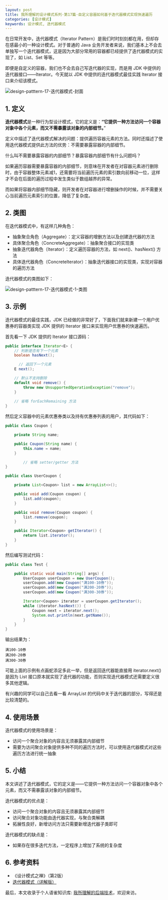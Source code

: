 ```yaml
---
layout: post
title: 我所理解的设计模式系列·第17篇·自定义容器如何基于迭代器模式实现快速遍历
categories: [设计模式]
keywords: 设计模式, 迭代器模式
---
```




在日常开发中，迭代器模式（Iterator Pattern）是我们时时刻刻都在用，但却存在感最小的一种设计模式。对于普通的 Java 业务开发者来说，我们基本上不会去单独写一个迭代器模式，这是因为大部分常用的容器都已经提供了迭代器模式的实现了，如 List、Set 等等。

即便是自定义的容器，我们也不会去自己写迭代器的实现，而是用 JDK 中提供的迭代器接口——Iterator。今天就以 JDK 中提供的迭代器模式最佳实践 Iterator 接口来介绍该模式。

![design-patttern-17-迭代器模式-封面](https://cdn.jsdelivr.net/gh/Planeswalker23/image-storage@master/design-pattern/design-patttern-17-迭代器模式-封面.png)



## 1. 定义

**迭代器模式**是一种行为型设计模式，它的定义是：**“它提供一种方法访问一个容器对象中各个元素，而又不需暴露该对象的内部细节。**”

定义中描述了迭代器模式解决的问题：提供遍历容器元素的方法。同时还描述了使用迭代器模式提供此方法的优势：不需要暴露容器的内部细节。

什么叫不需要暴露容器的内部细节？暴露容器内部细节有什么问题吗？

如果遍历容器需要暴露容器的内部细节，则意味在开发者在对容器元素进行删除时，由于容器整体元素减1，还需要将当前遍历元素的索引数向前移动一位，这样才不会在后面的遍历过程中发生类似于数组越界的异常。

而如果将容器内部细节隐藏，则开发者在对容器进行增删操作的时候，并不需要关心当前遍历元素索引的位置，降低了复杂度。



## 2. 类图

在迭代器模式中，有这样几种角色：

- 抽象聚合角色（Aggregate）：定义容器的增删方法以及创建迭代器的方法
- 具体聚合角色（ConcreteAggregate）：抽象聚合接口的实现类
- 抽象迭代器角色（Iterator）：定义遍历容器的方法，如 next()、hasNext() 方法
- 具体迭代器角色（Concretelterator）：抽象迭代器接口的实现类，实现对容器的遍历方法

迭代器模式的类图如下：

![design-patttern-17-迭代器模式-1-类图](https://cdn.jsdelivr.net/gh/Planeswalker23/image-storage@master/design-pattern/design-patttern-17-迭代器模式-1-类图.png)



## 3. 示例

迭代器模式的最佳实践，JDK 已经做的非常好了，下面我们就来新建一个用户优惠券的容器类实现 JDK 提供的 Iterator 接口来实现用户优惠券的快速遍历。

首先看一下 JDK 提供的 Iterator 接口源码：

```java
public interface Iterator<E> {
    // 判断是否有下一个元素
    boolean hasNext();

	  // 返回下一个元素
    E next();

    // 默认不支持删除
    default void remove() {
        throw new UnsupportedOperationException("remove");
    }
		
  	// 省略 forEachRemaining 方法
}
```

然后定义容器中的元素优惠券类以及持有优惠券列表的用户，其代码如下：

```java
public class Coupon {

    private String name;

    public Coupon(String name) {
        this.name = name;
    }

		// 省略 setter/getter 方法
}

public class UserCoupon {

    private List<Coupon> list = new ArrayList<>();

    public void add(Coupon coupon) {
        list.add(coupon);
    }

    public void remove(Coupon coupon) {
        list.remove(coupon);
    }

    public Iterator<Coupon> getIterator() {
        return list.iterator();
    }
}
```

然后编写测试代码：

```java
public class Test {

    public static void main(String[] args) {
        UserCoupon userCoupon = new UserCoupon();
        userCoupon.add(new Coupon("满100-10券"));
        userCoupon.add(new Coupon("满200-20券"));
        userCoupon.add(new Coupon("满300-30券"));

        Iterator<Coupon> iterator = userCoupon.getIterator();
        while (iterator.hasNext()) {
            Coupon next = iterator.next();
            System.out.println(next.getName());
        }
    }
}
```

输出结果为：

```text
满100-10券
满200-20券
满300-30券
```

可能上面的示例有点画蛇添足多此一举，但是返回迭代器能直接用 iterator.next() 是因为 List 接口原本就实现了迭代器的功能，否则实现迭代器模式还需要定义很多其他逻辑。

有兴趣的同学可以自己去看一看 ArrayList 的代码中关于迭代器的部分，写得还是比较清楚的。



## 4. 使用场景

迭代器模式的使用场景是：

- 访问一个聚合对象的内容且无须暴露其内部细节
- 需要为访问聚合对象提供多种不同的遍历方法时，可以使用迭代器模式对这些遍历方法进行统一抽象



## 5. 小结

本文讲述了迭代器模式，它的定义是——它提供一种方法访问一个容器对象中各个元素，而又不需暴露该对象的内部细节。

迭代器模式的优点是：

- 访问一个聚合对象的内容且无须暴露其内部细节
- 访问聚合对象功能由迭代器实现，与聚合类解耦
- 拓展性良好，新增访问方法只需要新增迭代器子类即可


迭代器模式的缺点是：

- 如果存在很多迭代方法，一定程序上增加了系统的复杂度



## 6. 参考资料

- 《设计模式之禅》（第2版）
- [迭代器模式（详解版）](http://c.biancheng.net/view/1395.html)

最后，本文收录于个人语雀知识库: [我所理解的后端技术](https://www.yuque.com/planeswalker/bankend)，欢迎来访。
